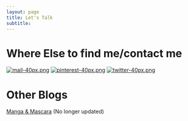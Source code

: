 ```yaml
---
layout: page
title: Let's Talk
subtitle:
---
```

# Where Else to find me/contact me

[![mail-40px.png](https://i.postimg.cc/yxz84Qmx/mail-40px.png)](mailto:arcadia@arcadiapage.com) [![pinterest-40px.png](https://i.postimg.cc/gJh27F61/pinterest-40px.png)](https://www.pinterest.com/arcadiapage/) [![twitter-40px.png](https://i.postimg.cc/R0y0GVqc/twitter-40px.png)](https://twitter.com/arcadiapage) 


# Other Blogs

[Manga & Mascara](https://manga-arcadia.blogspot.com/) (No longer updated)

